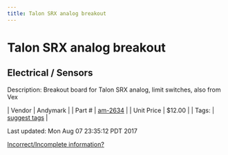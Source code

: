 ```yaml
---
title: Talon SRX analog breakout
---
```


# Talon SRX analog breakout
## Electrical / Sensors
Description: 	Breakout board for Talon SRX analog, limit switches, also from Vex 

| Vendor | Andymark | 
| Part # | [am-2634](http://www.andymark.com/product-p/am-2634.htm) | 
| Unit Price | $12.00 | 
| Tags: | [suggest tags](https://docs.google.com/forms/d/e/1FAIpQLSeWyY8v3RgOty-MyWmh9U0iivNYN_molChYyS-0U-o-kOAv_g/viewform) | 

Last updated: Mon Aug 07 23:35:12 PDT 2017

 [Incorrect/Incomplete information?](https://docs.google.com/forms/d/e/1FAIpQLSeWyY8v3RgOty-MyWmh9U0iivNYN_molChYyS-0U-o-kOAv_g/viewform)